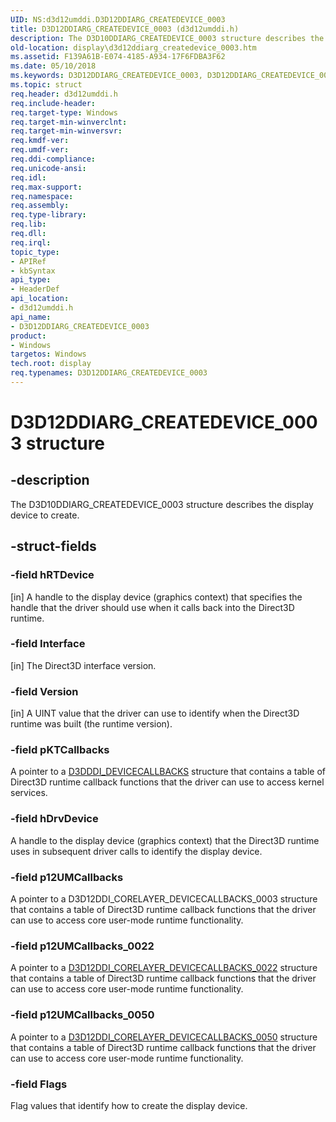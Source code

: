 ```yaml
---
UID: NS:d3d12umddi.D3D12DDIARG_CREATEDEVICE_0003
title: D3D12DDIARG_CREATEDEVICE_0003 (d3d12umddi.h)
description: The D3D10DDIARG_CREATEDEVICE_0003 structure describes the display device to create.
old-location: display\d3d12ddiarg_createdevice_0003.htm
ms.assetid: F139A61B-E074-4185-A934-17F6FDBA3F62
ms.date: 05/10/2018
ms.keywords: D3D12DDIARG_CREATEDEVICE_0003, D3D12DDIARG_CREATEDEVICE_0003 structure [Display Devices], d3d12umddi/D3D12DDIARG_CREATEDEVICE_0003, display.d3d12ddiarg_createdevice_0003
ms.topic: struct
req.header: d3d12umddi.h
req.include-header: 
req.target-type: Windows
req.target-min-winverclnt: 
req.target-min-winversvr: 
req.kmdf-ver: 
req.umdf-ver: 
req.ddi-compliance: 
req.unicode-ansi: 
req.idl: 
req.max-support: 
req.namespace: 
req.assembly: 
req.type-library: 
req.lib: 
req.dll: 
req.irql: 
topic_type:
- APIRef
- kbSyntax
api_type:
- HeaderDef
api_location:
- d3d12umddi.h
api_name:
- D3D12DDIARG_CREATEDEVICE_0003
product:
- Windows
targetos: Windows
tech.root: display
req.typenames: D3D12DDIARG_CREATEDEVICE_0003
---
```


# D3D12DDIARG_CREATEDEVICE_0003 structure


## -description


The D3D10DDIARG_CREATEDEVICE_0003 structure describes the display device to create.


## -struct-fields




### -field hRTDevice

[in] A handle to the display device (graphics context) that specifies the handle that the driver should use when it calls back into the Direct3D runtime. 


### -field Interface

[in] The Direct3D interface version.


### -field Version

[in] A UINT value that the driver can use to identify when the Direct3D runtime was built (the runtime version).


### -field pKTCallbacks

A pointer to a <a href="https://msdn.microsoft.com/library/windows/hardware/ff544512">D3DDDI_DEVICECALLBACKS</a> structure that contains a table of Direct3D runtime callback functions that the driver can use to access kernel services.


### -field hDrvDevice

 A handle to the display device (graphics context) that the Direct3D runtime uses in subsequent driver calls to identify the display device.


### -field p12UMCallbacks

 A pointer to a D3D12DDI_CORELAYER_DEVICECALLBACKS_0003 structure that contains a table of Direct3D runtime callback functions that the driver can use to access core user-mode runtime functionality. 


### -field p12UMCallbacks_0022

A pointer to a [D3D12DDI_CORELAYER_DEVICECALLBACKS_0022](ns-d3d12umddi-d3d12ddi_corelayer_devicecallbacks_0022.md) structure that contains a table of Direct3D runtime callback functions that the driver can use to access core user-mode runtime functionality. 

### -field p12UMCallbacks_0050

A pointer to a [D3D12DDI_CORELAYER_DEVICECALLBACKS_0050](ns-d3d12umddi-d3d12ddi_corelayer_devicecallbacks_0050.md) structure that contains a table of Direct3D runtime callback functions that the driver can use to access core user-mode runtime functionality.

### -field Flags

Flag values that identify how to create the display device.

